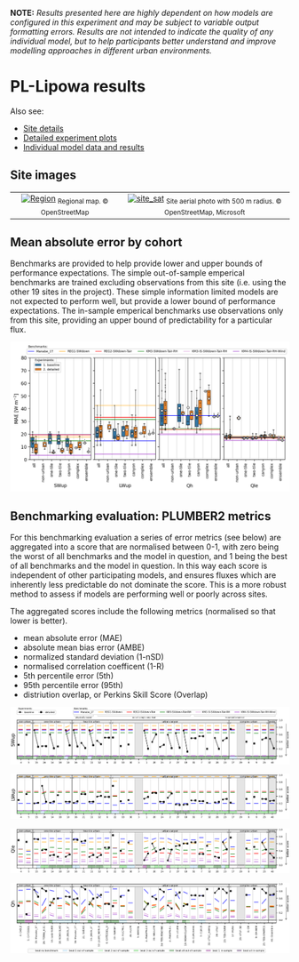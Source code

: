 

**NOTE:** *Results presented here are highly dependent on how models are configured in this experiment and may be subject to variable output formatting errors. Results are not intended to indicate the quality of any individual model, but to help participants better understand and improve modelling approaches in different urban environments.*



# PL-Lipowa results

Also see:

- [Site details](https://urban-plumber.github.io/PL-Lipowa/)
- [Detailed experiment plots](../detailed/index.md)
- [Individual model data and results](../index.md#model-data)

## Site images

|                                             |                                             |    
|:-------------------------------------------:|:-------------------------------------------:|
| [![Region](https://urban-plumber.github.io/PL-Lipowa/images/PL-Lipowa_region_map.jpg)](https://urban-plumber.github.io/PL-Lipowa/images/PL-Lipowa_region_map.jpg)  <sub>Regional map. © OpenStreetMap</sub>    | [![site_sat](https://urban-plumber.github.io/PL-Lipowa/images/PL-Lipowa_site_sat.jpg)](https://urban-plumber.github.io/PL-Lipowa/images/PL-Lipowa_site_sat.jpg) <sub>Site aerial photo with 500 m radius. © OpenStreetMap, Microsoft</sub>    |

## Mean absolute error by cohort

Benchmarks are provided to help provide lower and upper bounds of performance expectations. The simple out-of-sample emperical benchmarks are trained excluding observations from this site (i.e. using the other 19 sites in the project). These simple information limited models are not expected to perform well, but provide a lower bound of performance expectations. The in-sample emperical benchmarks use observations only from this site, providing an upper bound of predictability for a particular flux.

[![PL-Lipowa_phase2_MAE_boxplot_v0-9.png](PL-Lipowa_phase2_MAE_boxplot_v0-9.png)](PL-Lipowa_phase2_MAE_boxplot_v0-9.png)

## Benchmarking evaluation: PLUMBER2 metrics

For this benchmarking evaluation a series of error metrics (see below) are aggregated into a score that are normalised between 0-1, with zero being the worst of all benchmarks and the model in question, and 1 being the best of all benchmarks and the model in question. In this way each score is independent of other participating models, and ensures fluxes which are inherently less predictable do not dominate the score. This is a more robust method to assess if models are performing well or poorly across sites.

The aggregated scores include the following metrics (normalised so that lower is better).

 - mean absolute error (MAE)
 - absolute mean bias error (AMBE)
 - normalized standard deviation (1-nSD)
 - normalised correlation coefficent (1-R)
 - 5th percentile error (5th)
 - 95th percentile error (95th)
 - distriution overlap, or Perkins Skill Score (Overlap)

[![PL-Lipowa_phase2_PLUMBER2_quant_SWup_v0-9.png](PL-Lipowa_phase2_PLUMBER2_quant_SWup_v0-9.png)](PL-Lipowa_phase2_PLUMBER2_quant_SWup_v0-9.png)

[![PL-Lipowa_phase2_PLUMBER2_quant_LWup_v0-9.png](PL-Lipowa_phase2_PLUMBER2_quant_LWup_v0-9.png)](PL-Lipowa_phase2_PLUMBER2_quant_LWup_v0-9.png)

[![PL-Lipowa_phase2_PLUMBER2_quant_Qle_v0-9.png](PL-Lipowa_phase2_PLUMBER2_quant_Qle_v0-9.png)](PL-Lipowa_phase2_PLUMBER2_quant_Qle_v0-9.png)

[![PL-Lipowa_phase2_PLUMBER2_quant_Qh_v0-9.png](PL-Lipowa_phase2_PLUMBER2_quant_Qh_v0-9.png)](PL-Lipowa_phase2_PLUMBER2_quant_Qh_v0-9.png)

